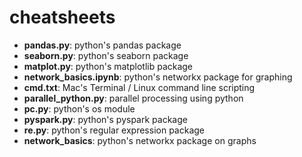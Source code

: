 # cheatsheets
  * __pandas.py__: python's pandas package
  * __seaborn.py__: python's seaborn package
  * __matplot.py__: python's matplotlib package
  * __network_basics.ipynb__: python's networkx package for graphing
  * __cmd.txt__: Mac's Terminal / Linux command line scripting
  * __parallel_python.py__: parallel processing using python
  * __pc.py__: python's os module
  * __pyspark.py__: python's pyspark package
  * __re.py__: python's regular expression package
  * __network_basics__: python's networkx package on graphs
